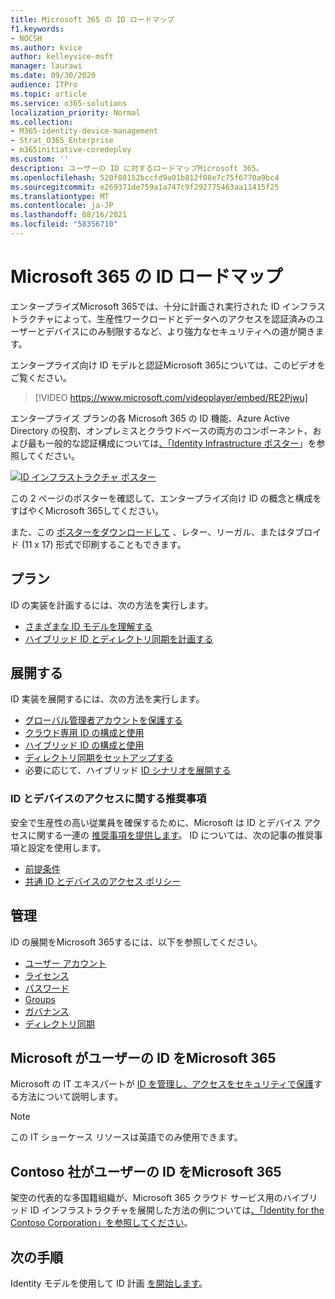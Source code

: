 ```yaml
---
title: Microsoft 365 の ID ロードマップ
f1.keywords:
- NOCSH
ms.author: kvice
author: kelleyvice-msft
manager: laurawi
ms.date: 09/30/2020
audience: ITPro
ms.topic: article
ms.service: o365-solutions
localization_priority: Normal
ms.collection:
- M365-identity-device-management
- Strat_O365_Enterprise
- m365initiative-coredeploy
ms.custom: ''
description: ユーザーの ID に対するロードマップMicrosoft 365。
ms.openlocfilehash: 520f80152bccfd9a01b812f08e7c75f6770a9bc4
ms.sourcegitcommit: e269371de759a1a747c9f292775463aa11415f25
ms.translationtype: MT
ms.contentlocale: ja-JP
ms.lasthandoff: 08/16/2021
ms.locfileid: "58356710"
---
```

# <a name="identity-roadmap-for-microsoft-365"></a>Microsoft 365 の ID ロードマップ

エンタープライズMicrosoft 365では、十分に計画され実行された ID インフラストラクチャによって、生産性ワークロードとデータへのアクセスを認証済みのユーザーとデバイスにのみ制限するなど、より強力なセキュリティへの道が開きます。

エンタープライズ向け ID モデルと認証Microsoft 365については、このビデオをご覧ください。

<p> </p>

> [!VIDEO https://www.microsoft.com/videoplayer/embed/RE2Pjwu]

エンタープライズ プランの各 Microsoft 365 の ID 機能、Azure Active Directory の役割、オンプレミスとクラウドベースの両方のコンポーネント、および最も一般的な認証構成については[、「Identity Infrastructure ポスター](../downloads/m365e-identity-infra.pdf)」を参照してください。

[![ID インフラストラクチャ ポスター](../downloads/m365e-identity-infra.png)](../downloads/m365e-identity-infra.pdf)

この 2 ページのポスターを確認して、エンタープライズ向け ID の概念と構成をすばやくMicrosoft 365してください。

また、この [ポスターをダウンロードして](https://github.com/MicrosoftDocs/microsoft-365-docs/raw/public/microsoft-365/downloads/m365e-identity-infra.pdf) 、レター、リーガル、またはタブロイド (11 x 17) 形式で印刷することもできます。

## <a name="plan"></a>プラン

ID の実装を計画するには、次の方法を実行します。

- [さまざまな ID モデルを理解する](about-microsoft-365-identity.md)
- [ハイブリッド ID とディレクトリ同期を計画する](plan-for-directory-synchronization.md)

## <a name="deploy"></a>展開する

ID 実装を展開するには、次の方法を実行します。

- [グローバル管理者アカウントを保護する](protect-your-global-administrator-accounts.md)
- [クラウド専用 ID の構成と使用](cloud-only-identities.md)
- [ハイブリッド ID の構成と使用](prepare-for-directory-synchronization.md)
- [ディレクトリ同期をセットアップする](set-up-directory-synchronization.md)
- 必要に応じて、ハイブリッド [ID シナリオを展開する](hybrid-solutions.md)

### <a name="identity-and-device-access-recommendations"></a>ID とデバイスのアクセスに関する推奨事項

安全で生産性の高い従業員を確保するために、Microsoft は ID とデバイス アクセスに関する一連の [推奨事項を提供します](../security/office-365-security/microsoft-365-policies-configurations.md)。 ID については、次の記事の推奨事項と設定を使用します。

- [前提条件](../security/office-365-security/identity-access-prerequisites.md)
- [共通 ID とデバイスのアクセス ポリシー](../security/office-365-security/identity-access-policies.md)

## <a name="manage"></a>管理

ID の展開をMicrosoft 365するには、以下を参照してください。

- [ユーザー アカウント](manage-microsoft-365-accounts.md)
- [ライセンス](assign-licenses-to-user-accounts.md)
- [パスワード](manage-microsoft-365-passwords.md)
- [Groups](manage-microsoft-365-groups.md)
- [ガバナンス](manage-microsoft-365-identity-governance.md)
- [ディレクトリ同期](view-directory-synchronization-status.md)

## <a name="how-microsoft-does-identity-for-microsoft-365"></a>Microsoft がユーザーの ID をMicrosoft 365

Microsoft の IT エキスパートが [ID を管理し、アクセスをセキュリティで保護](https://www.microsoft.com/en-us/itshowcase/managing-user-identities-and-secure-access-at-microsoft)する方法について説明します。

>[!Note]
>この IT ショーケース リソースは英語でのみ使用できます。
>

## <a name="how-contoso-did-identity-for-microsoft-365"></a>Contoso 社がユーザーの ID をMicrosoft 365

架空の代表的な多国籍組織が、Microsoft 365 クラウド サービス用のハイブリッド ID インフラストラクチャを展開した方法の例については[、「Identity for the Contoso Corporation」を参照してください](contoso-identity.md)。

## <a name="next-step"></a>次の手順

Identity モデルを使用して ID 計画 [を開始します](about-microsoft-365-identity.md)。

